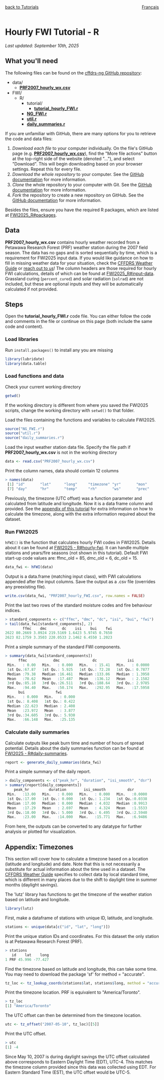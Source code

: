 <a href="../../tutorials#hourly-fwi" target="_self" style="float: left;"> back to Tutorials </a>
<a href="https://cffdrs.github.io/website_fr/tutoriels/IFM_horaire_r" target="_self" style="float: right;"> Français </a>
<br>
<br>

# Hourly FWI Tutorial - R
*Last updated: September 10th, 2025*

## What you'll need

The following files can be found on the [cffdrs-ng GitHub repository](https://github.com/nrcan-cfs-fire/cffdrs-ng/tree/main): 

- data/
    - [**PRF2007_hourly_wx.csv**](https://github.com/nrcan-cfs-fire/cffdrs-ng/blob/main/data/PRF2007_hourly_wx.csv)
- FWI/
    - R/
        - tutorial/
             - [**tutorial_hourly_FWI.r**](https://github.com/nrcan-cfs-fire/cffdrs-ng/blob/main/FWI/R/tutorial/tutorial_hourly_FWI.r)
        - [**NG_FWI.r**](https://github.com/nrcan-cfs-fire/cffdrs-ng/blob/main/FWI/R/NG_FWI.r)
        - [**util.r**](https://github.com/nrcan-cfs-fire/cffdrs-ng/blob/main/FWI/R/util.r)
        - [**daily_summaries.r**](https://github.com/nrcan-cfs-fire/cffdrs-ng/blob/main/FWI/R/daily_summaries.R)

If you are unfamiliar with GitHub, there are many options for you to retrieve the code and data files:

1. *Download each file* to your computer individually. On the file's GitHub page (e.g. [**PRF2007_hourly_wx.csv**](https://github.com/nrcan-cfs-fire/cffdrs-ng/blob/main/data/PRF2007_hourly_wx.csv)), find the "More file actions" button at the top-right side of the website (denoted "..."), and select "Download". This will begin downloading based on your browser settings. Repeat this for every file.
2. *Download the whole repository* to your computer. See the [GitHub documentation](https://docs.github.com/en/get-started/start-your-journey/downloading-files-from-github) for more information.
3. *Clone* the whole repository to your computer with Git. See the [GitHub documentation](https://docs.github.com/en/get-started/start-your-journey/downloading-files-from-github) for more information.
4. *Fork* the repository to create a new repository on GitHub. See the [GitHub documentation](https://docs.github.com/en/get-started/start-your-journey/downloading-files-from-github) for more information.

Besides the files, ensure you have the required R packages, which are listed at <a href="../../code/FWI2025_R#packages" target="_self">FWI2025_R#packages</a>.

## Data
**PRF2007_hourly_wx.csv** contains hourly weather recorded from a Petawawa Research Forest (PRF) weather station during the 2007 field season. The data has no gaps and is sorted sequentially by time, which is a requirement for FWI2025 input data. If you would like guidance on how to fill in missing weather data for your situation, check the [CFFDRS Weather Guide](https://ostrnrcan-dostrncan.canada.ca/handle/1845/219568) or [reach out to us](../../contact)! The column headers are those required for hourly FWI calculations, details of which can be found at <a href="../../code/FWI2025_R#input-data" target="_self">FWI2025_R#input-data</a>. Grassland curing (`percent_cured`) and solar radiation (`solrad`) are not included, but these are optional inputs and they will be automatically calculated if not provided.

## Steps
Open the **tutorial_hourly_FWI.r** code file. You can either follow the code and comments in the file or continue on this page (both include the same code and content).

### Load libraries
Run `install.packages()` to install any you are missing
```r
library(lubridate)
library(data.table)
```

### Load functions and data
Check your current working directory
```r
getwd()
```
If the working directory is different from where you saved the FWI2025 scripts, change the working directory with `setwd()` to that folder.  

Load the files containing the functions and variables to calculate FWI2025.
```r
source("NG_FWI.r")
source("util.r")
source("daily_summaries.r")
```

Load the input weather station data file. Specify the file path if **PRF2007_hourly_wx.csv** is not in the working directory
```r
data <- read.csv("PRF2007_hourly_wx.csv")
```

Print the column names, data should contain 12 columns
```r
> names(data)
 [1] "id"       "lat"      "long"     "timezone" "yr"       "mon"
 [7] "day"      "hr"       "temp"     "rh"       "ws"       "prec"
```

Previously, the timezone (UTC offset) was a function parameter and calculated from latitude and longitude. Now it is a data frame column and provided. See the <a href="#appendix-timezones" target="_self">appendix of this tutorial</a> for extra information on how to calculate the timezone, along with the extra information required about the dataset.

### Run FWI2025
`hFWI()` is the function that calculates hourly FWI codes in FWI2025. Details about it can be found at <a href="../../code/FWI2025_R/#hourly-fwi" target="_self">FWI2025 - R#hourly-fwi</a>. It can handle multiple stations and years/fire seasons (not shown in this tutorial). Default FWI start-up code values are: ffmc_old = 85, dmc_old = 6, dc_old = 15.
```r
data_fwi <- hFWI(data)
```

Output is a data.frame (matching input class), with FWI calculations appended after the input columns. Save the output as a .csv file (overrides any preexisting file).
```r
write.csv(data_fwi, "PRF2007_hourly_FWI.csv", row.names = FALSE)
```

Print the last two rows of the standard moisture codes and fire behaviour indices.
```r
> standard_components <- c("ffmc", "dmc", "dc", "isi", "bui", "fwi")
> tail(data_fwi[standard_components], 2)
        ffmc    dmc       dc    isi    bui    fwi
2622 80.2669 3.0924 219.5169 1.6423 5.9745 0.7650
2623 82.1759 3.3503 220.0533 2.1462 6.4550 1.2023
```

Print a simple summary of the standard FWI components.
```r
> summary(data_fwi[standard_components])
      ffmc            dmc               dc              isi
 Min.   : 0.00   Min.   : 0.000   Min.   : 15.41   Min.   : 0.0000
 1st Qu.:67.87   1st Qu.: 5.925   1st Qu.: 72.28   1st Qu.: 0.7877
 Median :79.38   Median :16.461   Median :133.06   Median : 1.3958
 Mean   :70.62   Mean   :17.487   Mean   :136.12   Mean   : 2.1582
 3rd Qu.:85.18   3rd Qu.:26.511   3rd Qu.:188.64   3rd Qu.: 2.9785
 Max.   :94.40   Max.   :50.174   Max.   :292.95   Max.   :17.5958
      bui              fwi
 Min.   : 0.000   Min.   : 0.000
 1st Qu.: 8.408   1st Qu.: 0.422
 Median :22.623   Median : 2.408
 Mean   :23.972   Mean   : 3.877
 3rd Qu.:34.605   3rd Qu.: 5.930
 Max.   :66.148   Max.   :25.135
```

### Calculate daily summaries
Calculate outputs like peak burn time and number of hours of spread potential. Details about the daily summaries function can be found at 
<a href="../../code/FWI2025_R/#daily-summaries" target="_self">FWI2025 - R#daily-summaries</a>.
```r
report <- generate_daily_summaries(data_fwi)
```

Print a simple summary of the daily report.

```r
> daily_components <- c("peak_hr", "duration", "isi_smooth", "dsr")
> summary(report[daily_components])
    peak_hr         duration        isi_smooth          dsr
 Min.   :13.00   Min.   : 0.000   Min.   : 0.000   Min.   :0.0000
 1st Qu.:17.00   1st Qu.: 0.000   1st Qu.: 1.234   1st Qu.:0.0338
 Median :17.00   Median : 0.000   Median : 4.032   Median :0.9913
 Mean   :17.29   Mean   : 2.697   Mean   : 4.324   Mean   :1.5533
 3rd Qu.:18.00   3rd Qu.: 5.000   3rd Qu.: 6.495   3rd Qu.:2.5940
 Max.   :23.00   Max.   :14.000   Max.   :15.771   Max.   :6.9486
```

From here, the outputs can be converted to any datatype for further analysis or plotted for visualization.

## Appendix: Timezones
This section will cover how to calculate a timezone based on a location (latitude and longitude) and date. Note that this is not necessarily a substitute for actual information about the time used in a dataset. The [CFFDRS Weather Guide](https://ostrnrcan-dostrncan.canada.ca/handle/1845/219568) specifies to collect data by local standard time, which is different in many places due to the shift to daylight time in summer months (daylight savings).

The 'lutz' library has functions to get the timezone of the weather station based on latitude and longitude.
```r
library(lutz)
```

First, make a dataframe of stations with unique ID, latitude, and longitude.

```r
stations <- unique(data[c("id", "lat", "long")])
```

Print the unique station IDs and coordinates. For this dataset the only station is at Petawawa Research Forest (PRF).
```r
> stations
   id    lat    long
1 PRF 45.996 -77.427
```

Find the timezone based on latitude and longitude, this can take some time. You may need to download the package 'sf' for method = "accurate".
```r
tz_loc <- tz_lookup_coords(stations$lat, stations$long, method = "accurate")
```

Print the timezone location. PRF is equivalent to "America/Toronto".
```r
> tz_loc
[1] "America/Toronto"
```

The UTC offset can then be determined from the timezone location.
```r
utc <- tz_offset("2007-05-10", tz_loc)[[5]]
```

Print the UTC offset.
```r
> utc
[1] -4
```

Since May 10, 2007 is during daylight savings the UTC offset calculated above corresponds to Eastern Daylight Time (EDT), UTC-4. This matches the timezone column provided since this data was collected using EDT. For Eastern Standard Time (EST), the UTC offset would be UTC-5.
